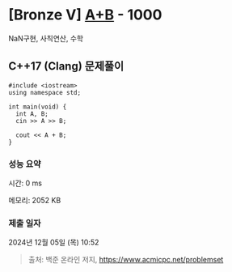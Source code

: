 # [Bronze V] [A+B](https://www.acmicpc.net/problem/1000) - 1000 

NaN구현, 사칙연산, 수학

## C++17 (Clang) 문제풀이

```C++17 (Clang)
#include <iostream>
using namespace std;

int main(void) {
  int A, B;
  cin >> A >> B;

  cout << A + B;
}
```

### 성능 요약

시간: 0 ms

메모리: 2052 KB

### 제출 일자

2024년 12월 05일 (목) 10:52

> 출처: 백준 온라인 저지, https://www.acmicpc.net/problemset 

